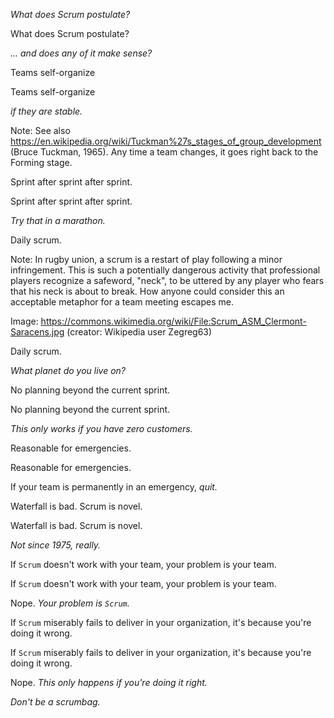 _What does Scrum postulate?_


What does Scrum postulate?

_... and does any of it make sense?_


Teams self-organize


Teams self-organize

_if they are stable._

Note: See also
https://en.wikipedia.org/wiki/Tuckman%27s_stages_of_group_development
(Bruce Tuckman, 1965). Any time a team changes, it goes right back to
the Forming stage.


Sprint after sprint after sprint.


Sprint after sprint after sprint.

_Try that in a marathon._


Daily scrum.


<!-- .slide: data-background-image="https://upload.wikimedia.org/wikipedia/commons/thumb/0/0b/Scrum_ASM_Clermont-Saracens.jpg/1280px-Scrum_ASM_Clermont-Saracens.jpg" data-background-size="cover" -->

Note: In rugby union, a scrum is a restart of play following a minor
infringement. This is such a potentially dangerous activity that
professional players recognize a safeword, "neck", to be uttered by
any player who fears that his neck is about to break. How anyone could
consider this an acceptable metaphor for a team meeting escapes me.

Image:
https://commons.wikimedia.org/wiki/File:Scrum_ASM_Clermont-Saracens.jpg
(creator: Wikipedia user Zegreg63)


Daily scrum.

_What planet do you live on?_


No planning beyond the current sprint.


No planning beyond the current sprint.

_This only works if you have zero customers._


Reasonable for emergencies.


Reasonable for emergencies.

If your team is permanently in an emergency, _quit._


Waterfall is bad. Scrum is novel.


Waterfall is bad. Scrum is novel.

_Not since 1975, really._


<!-- .slide: data-background-image="http://s7.computerhistory.org/is/image/CHM/102676577-05-01?$re-medium$" data-background-size="contain" -->


If `Scrum` doesn't work with your team, your problem is your team.


If `Scrum` doesn't work with your team, your problem is your team.

Nope. _Your problem is `Scrum`._


If `Scrum` miserably fails to deliver in your organization, it's
because you're doing it wrong.


If `Scrum` miserably fails to deliver in your organization, it's
because you're doing it wrong.

Nope. _This only happens if you're doing it right._


_Don't be a scrumbag._